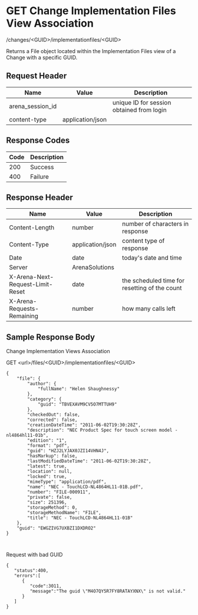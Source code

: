 # GET Change Implementation Files View Association


/changes/&lt;GUID&gt;/implementationfiles/&lt;GUID&gt;

Returns a File object located within the Implementation Files view of a Change with a specific GUID. 

## Request Header

| Name | Value | Description |
|  --- |  --- |  --- | 
| arena_session_id |   | unique ID for session obtained from login |
| content\-type | application/json |   |

## Response Codes

| Code | Description |
|  --- |  --- | 
| 200 | Success |
| 400 | Failure |

## Response Header

| Name | Value | Description |
|  --- |  --- |  --- | 
| Content\-Length | number | number of characters in response |
| Content\-Type | application/json | content type of response |
| Date | date | today's date and time |
| Server | ArenaSolutions |   |
| X\-Arena\-Next\-Request\-Limit\-Reset  | date | the scheduled time for resetting of the count |
| X\-Arena\-Requests\-Remaining  | number | how many calls left |

## Sample Response Body
Change Implementation Views  Association

GET &lt;url&gt;/files/&lt;GUID&gt;/implementationfiles/&lt;GUID&gt;

```
{
    "file": {
        "author": {
            "fullName": "Helen Shaughnessy"
        },
        "category": {
            "guid": "TBVEXAVM9CV5O7MTTUH9"
        },
        "checkedOut": false,
        "corrected": false,
        "creationDateTime": "2011-06-02T19:30:28Z",
        "description": "NEC Product Spec for touch screen model - nl4864hl11-01b",
        "edition": "1",
        "format": "pdf",
        "guid": "HZJ2LYJAX0JZI14VHN4J",
        "hasMarkup": false,
        "lastModifiedDateTime": "2011-06-02T19:30:28Z",
        "latest": true,
        "location": null,
        "locked": true,
        "mimeType": "application/pdf",
        "name": "NEC - TouchLCD-NL4864HL11-01B.pdf",
        "number": "FILE-000911",
        "private": false,
        "size": 251396,
        "storageMethod": 0,
        "storageMethodName": "FILE",
        "title": "NEC - TouchLCD-NL4864HL11-01B"
    },
    "guid": "EWGZIVG7UXBZI1DXDRO2"
}

 
```
Request with bad GUID

```
{  
   "status":400,
   "errors":[  
      {  
         "code":3011,
         "message":"The guid \"M4O7QY5R7FY8RATAYXNX\" is not valid."
      }
   ]
}
```

